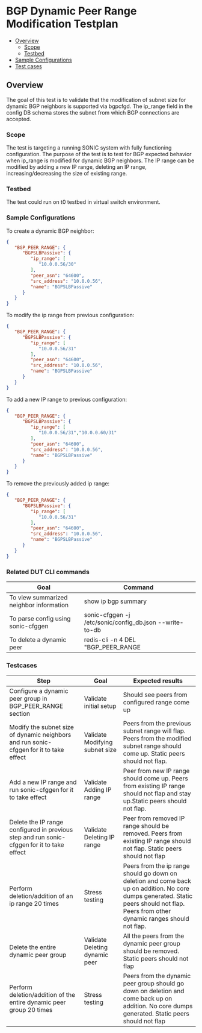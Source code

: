 # BGP Dynamic Peer Range Modification Testplan
- [Overview](#overview)
    - [Scope](#scope)
    - [Testbed](#testbed)
- [Sample Configurations](#sample-configurations)
- [Test cases](#test-cases)

## Overview
The goal of this test is to validate that the modification of subnet size for dynamic BGP neighbors is supported via bgpcfgd. The ip_range field in the config DB schema stores the subnet from which BGP connections are accepted.

### Scope
The test is targeting a running SONIC system with fully functioning configuration. The purpose of the test is to test for BGP expected behavior when ip_range is modified for dynamic BGP neighbors. The IP range can be modified by adding a new IP range, deleting an IP range, increasing/decreasing the size of existing range. 

### Testbed
The test could run on t0 testbed in virtual switch environment.

### Sample Configurations
To create a dynamic BGP neighbor:
```json
{
   "BGP_PEER_RANGE": {
      "BGPSLBPassive": {
         "ip_range": [
            "10.0.0.56/30"
         ],
         "peer_asn": "64600",
         "src_address": "10.0.0.56",
         "name": "BGPSLBPassive"
      }
   }
}
```

To modify the ip range from previous configuration:
```json
{
   "BGP_PEER_RANGE": {
      "BGPSLBPassive": {
         "ip_range": [
            "10.0.0.56/31"
         ],
         "peer_asn": "64600",
         "src_address": "10.0.0.56",
         "name": "BGPSLBPassive"
      }
   }
}
```

To add a new IP range to previous configuration:
```json
{
   "BGP_PEER_RANGE": {
      "BGPSLBPassive": {
         "ip_range": [
            "10.0.0.56/31","10.0.0.60/31"
         ],
         "peer_asn": "64600",
         "src_address": "10.0.0.56",
         "name": "BGPSLBPassive"
      }
   }
}
```

To remove the previously added ip range:
```json
{
   "BGP_PEER_RANGE": {
      "BGPSLBPassive": {
         "ip_range": [
            "10.0.0.56/31"
         ],
         "peer_asn": "64600",
         "src_address": "10.0.0.56",
         "name": "BGPSLBPassive"
      }
   }
}
```
### Related DUT CLI commands

| Goal | Command |
| -------- | ------- |
| To view summarized neighbor information | show ip bgp summary |
| To parse config using sonic-cfggen | sonic-cfggen -j /etc/sonic/config_db.json --write-to-db |
| To delete a dynamic peer | redis-cli -n 4 DEL "BGP_PEER_RANGE|<vnet name>|<peer name>" |

### Testcases

| Step | Goal | Expected results |
| -------- | ------- | ------- |
|Configure a dynamic peer group in BGP_PEER_RANGE section |Validate initial setup|Should see peers from configured range come up|
|Modify the subnet size of dynamic neighbors and run sonic-cfggen for it to take effect |Validate Modifying subnet size |Peers from the previous subnet range will flap. Peers from the modified subnet range should come up. Static peers should not flap.|
|Add a new IP range and run sonic-cfggen for it to take effect |Validate Adding IP range|Peer from new IP range should come up. Peers from existing IP range should not flap and stay up.Static peers should not flap.|
|Delete the IP range configured in previous step and run sonic-cfggen for it to take effect |Validate Deleting IP range|Peer from removed IP range should be removed. Peers from existing IP range should not flap. Static peers should not flap|
|Perform deletion/addition of an ip range 20 times |Stress testing|Peers from the ip range should go down on deletion and come back up on addition. No core dumps generated. Static peers should not flap. Peers from other dynamic ranges should not flap.|
|Delete the entire dynamic peer group |Validate Deleting dynamic peer|All the peers from the dynamic peer group should be removed. Static peers should not flap|
|Perform deletion/addition of the entire dynamic peer group 20 times |Stress testing|Peers from the dynamic peer group should go down on deletion and come back up on addition. No core dumps generated. Static peers should not flap|

